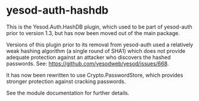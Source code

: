 yesod-auth-hashdb
=================

This is the Yesod.Auth.HashDB plugin, which used to be part of yesod-auth prior to version 1.3, but has now been moved out of the main package.

Versions of this plugin prior to its removal from yesod-auth used a relatively weak hashing algorithm (a single round of SHA1) which does not provide adequate protection against an attacker who discovers the hashed passwords.  See: <https://github.com/yesodweb/yesod/issues/668>.

It has now been rewritten to use Crypto.PasswordStore, which provides stronger protection against cracking passwords.

See the module documentation for further details.


